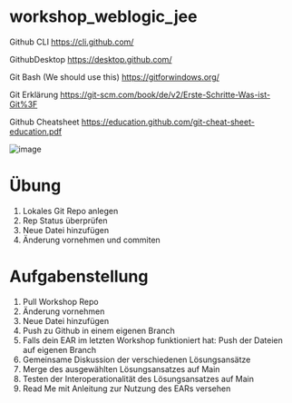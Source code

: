 # workshop_weblogic_jee



Github CLI
https://cli.github.com/

GithubDesktop
https://desktop.github.com/

Git Bash (We should use this)
https://gitforwindows.org/

Git Erklärung
https://git-scm.com/book/de/v2/Erste-Schritte-Was-ist-Git%3F

Github Cheatsheet
https://education.github.com/git-cheat-sheet-education.pdf

![image](https://github.com/T5PAmazing/workshop_weblogic_jee/assets/54843474/52cebe36-866d-4b33-b42f-052b484f472a)

# Übung
1. Lokales Git Repo anlegen
2. Rep Status überprüfen
3. Neue Datei hinzufügen
4. Änderung vornehmen und commiten

# Aufgabenstellung

1. Pull Workshop Repo
2. Änderung vornehmen
3. Neue Datei hinzufügen
4. Push zu Github in einem eigenen Branch
5. Falls dein EAR im letzten Workshop funktioniert hat: Push der Dateien auf eigenen Branch
6. Gemeinsame Diskussion der verschiedenen Lösungsansätze
7. Merge des ausgewählten Lösungsansatzes auf Main
8. Testen der Interoperationalität des Lösungsansatzes auf Main
9. Read Me mit Anleitung zur Nutzung des EARs versehen
